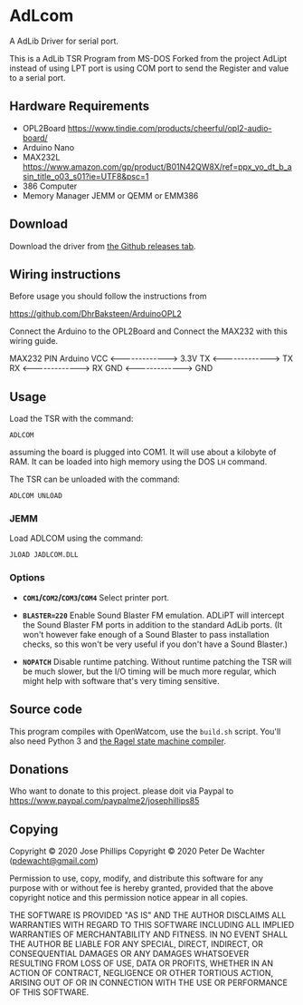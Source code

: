 # AdLcom
A AdLib Driver for serial port.

This is a AdLib TSR Program from MS-DOS Forked from the project AdLipt instead of using LPT port is using COM port to send the Register and value to a serial port.

## Hardware Requirements
 - OPL2Board https://www.tindie.com/products/cheerful/opl2-audio-board/
 - Arduino Nano
 - MAX232L https://www.amazon.com/gp/product/B01N42QW8X/ref=ppx_yo_dt_b_asin_title_o03_s01?ie=UTF8&psc=1
 - 386 Computer
 - Memory Manager JEMM or QEMM or EMM386

## Download

Download the driver from [the Github releases tab][2].

[2]: https://github.com/josephillips85/adlipt/releases/latest

## Wiring instructions

Before usage you should follow the instructions from

https://github.com/DhrBaksteen/ArduinoOPL2


Connect the Arduino to the OPL2Board and Connect the MAX232 with this wiring guide.

MAX232 PIN          Arduino
VCC <-------------> 3.3V
TX  <-------------> TX
RX  <-------------> RX
GND <-------------> GND



## Usage

Load the TSR with the command:

    ADLCOM

assuming the  board is plugged into COM1. It will use about a
kilobyte of RAM. It can be loaded into high memory using the DOS `LH`
command.

The TSR can be unloaded with the command:

    ADLCOM UNLOAD

### JEMM

Load ADLCOM using the command:

    JLOAD JADLCOM.DLL

### Options


- **`COM1`/`COM2`/`COM3`/`COM4`** Select printer port.

- **`BLASTER=220`** Enable Sound Blaster FM emulation. ADLiPT will
  intercept the Sound Blaster FM ports in addition to the standard
  AdLib ports. (It won't however fake enough of a Sound Blaster to
  pass installation checks, so this won't be very useful if you don't
  have a Sound Blaster.)

- **`NOPATCH`** Disable runtime patching. Without runtime patching the
  TSR will be much slower, but the I/O timing will be much more
  regular, which might help with software that's very timing
  sensitive.


## Source code

This program compiles with OpenWatcom, use the `build.sh` script.
You'll also need Python 3 and [the Ragel state machine
compiler][Ragel].

[Ragel]: https://www.colm.net/open-source/ragel/

## Donations

Who want to donate to this project. please doit via Paypal to
https://www.paypal.com/paypalme2/josephillips85

## Copying

Copyright © 2020 Jose Phillips
Copyright © 2020 Peter De Wachter (pdewacht@gmail.com)

Permission to use, copy, modify, and distribute this software for any
purpose with or without fee is hereby granted, provided that the above
copyright notice and this permission notice appear in all copies.

THE SOFTWARE IS PROVIDED "AS IS" AND THE AUTHOR DISCLAIMS ALL
WARRANTIES WITH REGARD TO THIS SOFTWARE INCLUDING ALL IMPLIED
WARRANTIES OF MERCHANTABILITY AND FITNESS. IN NO EVENT SHALL THE
AUTHOR BE LIABLE FOR ANY SPECIAL, DIRECT, INDIRECT, OR CONSEQUENTIAL
DAMAGES OR ANY DAMAGES WHATSOEVER RESULTING FROM LOSS OF USE, DATA OR
PROFITS, WHETHER IN AN ACTION OF CONTRACT, NEGLIGENCE OR OTHER
TORTIOUS ACTION, ARISING OUT OF OR IN CONNECTION WITH THE USE OR
PERFORMANCE OF THIS SOFTWARE.
